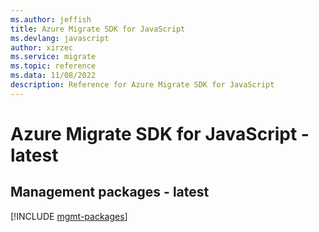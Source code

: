 ```yaml
---
ms.author: jeffish
title: Azure Migrate SDK for JavaScript
ms.devlang: javascript
author: xirzec
ms.service: migrate
ms.topic: reference
ms.data: 11/08/2022
description: Reference for Azure Migrate SDK for JavaScript
---
```

# Azure Migrate SDK for JavaScript - latest

## Management packages - latest
[!INCLUDE [mgmt-packages](migrate-mgmt-index.md)]
